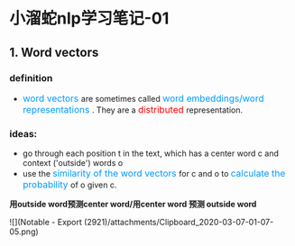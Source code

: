 # 小溜蛇nlp学习笔记-01
## 1. Word vectors
### definition
- <font color=#0099ff size=3> word vectors </font> are sometimes called <font color=#0099ff size=3> word embeddings/word representations </font>. They are a <font color=red size=3> distributed </font> representation.
### ideas:
- go through each position t in the text, which has a center word c and context ('outside') words o
- use the <font color=#0099ff size=3> similarity of the word vectors </font> for c and o to <font color=#0099ff size=3> calculate the probability </font> of o given c.

**用outside word预测center word/用center word 预测 outside word**

![](Notable - Export (2921)/attachments/Clipboard_2020-03-07-01-07-05.png)
